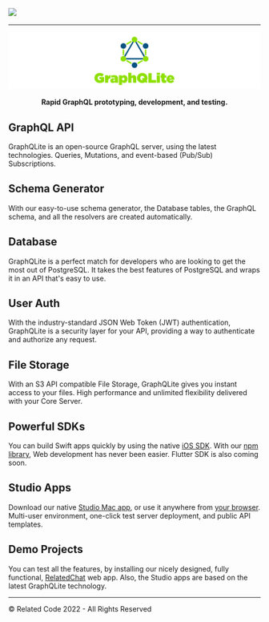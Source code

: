 <a href="https://r9ryvd37cq5.typeform.com/to/E99SDQZx"><img src="https://related.chat/github/header34.png" width="880"></a>

---

![GraphQLite](https://raw.githubusercontent.com/relatedcode/GraphQLite/master/GraphQLite.png)

<p align="center"><strong>Rapid GraphQL prototyping, development, and testing.</strong></p>

## GraphQL API

GraphQLite is an open-source GraphQL server, using the latest technologies. Queries, Mutations, and event-based (Pub/Sub) Subscriptions.

## Schema Generator

With our easy-to-use schema generator, the Database tables, the GraphQL schema, and all the resolvers are created automatically.

## Database

GraphQLite is a perfect match for developers who are looking to get the most out of PostgreSQL. It takes the best features of PostgreSQL and wraps it in an API that's easy to use.

## User Auth

With the industry-standard JSON Web Token (JWT) authentication, GraphQLite is a security layer for your API, providing a way to authenticate and authorize any request.

## File Storage

With an S3 API compatible File Storage, GraphQLite gives you instant access to your files. High performance and unlimited flexibility delivered with your Core Server.

## Powerful SDKs

You can build Swift apps quickly by using the native [iOS SDK](https://graphqlite.com/sdk-ios). With our [npm library](https://graphqlite.com/sdk-web), Web development has never been easier. Flutter SDK is also coming soon.

## Studio Apps

Download our native [Studio Mac app](https://apps.apple.com/app/graphqlite-studio/id1601080565), or use it anywhere from [your browser](https://graphqlite.com/studio-web). Multi-user environment, one-click test server deployment, and public API templates.

## Demo Projects

You can test all the features, by installing our nicely designed, fully functional, [RelatedChat](https://github.com/relatedcode/RelatedChat) web app. Also, the Studio apps are based on the latest GraphQLite technology.

---

© Related Code 2022 - All Rights Reserved
